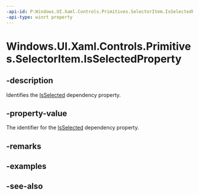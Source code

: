 ```yaml
---
-api-id: P:Windows.UI.Xaml.Controls.Primitives.SelectorItem.IsSelectedProperty
-api-type: winrt property
---
```


<!-- Property syntax
public Windows.UI.Xaml.DependencyProperty IsSelectedProperty { get; }
-->

# Windows.UI.Xaml.Controls.Primitives.SelectorItem.IsSelectedProperty

## -description
Identifies the [IsSelected](selectoritem_isselected.md) dependency property.



## -property-value
The identifier for the [IsSelected](selectoritem_isselected.md) dependency property.

## -remarks

## -examples

## -see-also
